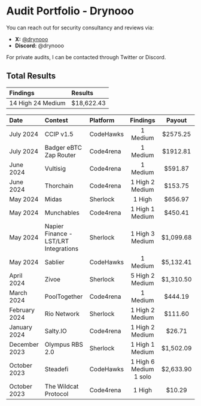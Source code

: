 # Audit Portfolio - Drynooo

You can reach out for security consultancy and reviews via:

- **X:** [@drynooo](https://x.com/drynooo)
- **Discord:** @drynooo

For private audits, I can be contacted through Twitter or Discord. 

## Total Results


| Findings             | Results    | 
|:-------------------|:-------------|
| 14 High 24 Medium | $18,622.43 |

| Date             | Contest                                                                       | Platform                                                                                 | Findings | Payout |
|:-------------------|:------------------------------------------------------------------------------|:--------------------------------------------------------------------------------------------|:-------:|:-------:|
|July 2024 | CCIP v1.5 | CodeHawks | 1 Medium |$2575.25 |
|July 2024 | Badger eBTC Zap Router | Code4rena | 1 Medium |$1912.81 |
|June 2024 | Vultisig | Code4rena | 1 Medium |$591.87 |
|June 2024 | Thorchain | Code4rena | 1 High 2 Medium |$153.75 |
|May 2024 | Midas | Sherlock | 1 High |$656.97 |
|May 2024  | Munchables | Code4rena | 1 High 1 Medium |$450.41 |
|May 2024  | Napier Finance - LST/LRT Integrations | Sherlock | 1 High 3 Medium |$1,099.68 |
|May 2024  | Sablier | CodeHawks |1 Medium |$5,132.41 |
|April 2024  | Zivoe | Sherlock | 5 High 2 Medium |$1,310.50 |
|March 2024  | PoolTogether | Code4rena | 1 Medium |$444.19 |
|February 2024  | Rio Network | Sherlock | 1 High 2 Medium |$111.60 |
|January 2024  | Salty.IO | Code4rena | 1 High 2 Medium | $26.71 |
|December 2023  | Olympus RBS 2.0 | Sherlock | 1 High 1 Medium | $1,502.09 |
|October 2023  | Steadefi | CodeHawks | 1 High 6 Medium 1 solo  | $2,633.90 |
|October 2023  | The Wildcat Protocol | Code4rena | 1 High | $10.29 |
